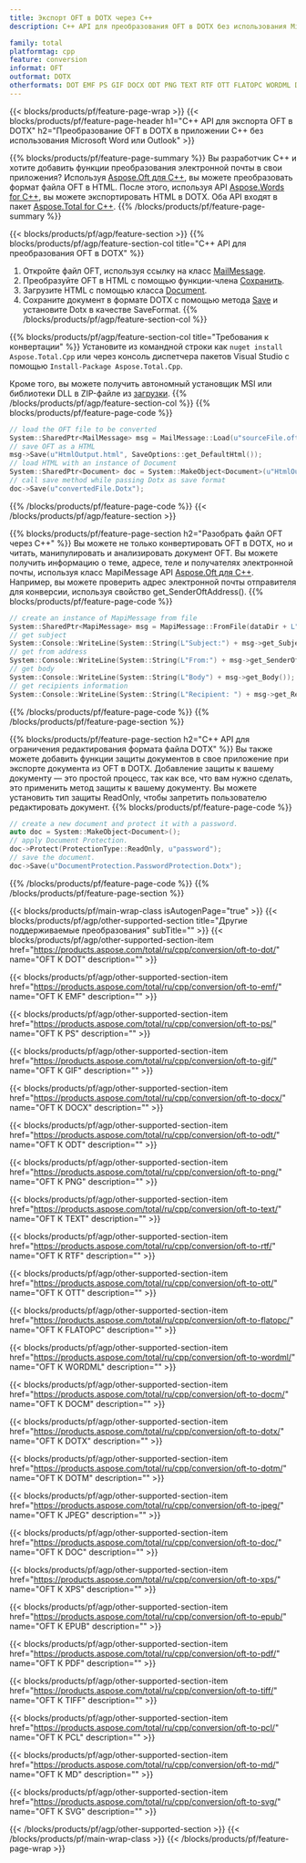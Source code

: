 ```yaml
---
title: Экспорт OFT в DOTX через C++
description: C++ API для преобразования OFT в DOTX без использования Microsoft Word или Outlook

family: total
platformtag: cpp
feature: conversion
informat: OFT
outformat: DOTX
otherformats: DOT EMF PS GIF DOCX ODT PNG TEXT RTF OTT FLATOPC WORDML DOCM BMP DOTM JPEG DOC XPS EPUB PDF TIFF PCL MD SVG
---
```

{{< blocks/products/pf/feature-page-wrap >}}
{{< blocks/products/pf/feature-page-header h1="C++ API для экспорта OFT в DOTX" h2="Преобразование OFT в DOTX в приложении C++ без использования Microsoft Word или Outlook" >}}

{{% blocks/products/pf/feature-page-summary %}}
Вы разработчик C++ и хотите добавить функции преобразования электронной почты в свои приложения? Используя [Aspose.Oft для C++](https://products.aspose.com/oft/cpp/), вы можете преобразовать формат файла OFT в HTML. После этого, используя API [Aspose.Words for C++](https://products.aspose.com/words/cpp/), вы можете экспортировать HTML в DOTX. Оба API входят в пакет [Aspose.Total for C++](https://products.aspose.com/total/cpp/). 
{{% /blocks/products/pf/feature-page-summary  %}}

{{< blocks/products/pf/agp/feature-section >}}
{{% blocks/products/pf/agp/feature-section-col title="C++ API для преобразования OFT в DOTX" %}}
1. Откройте файл OFT, используя ссылку на класс [MailMessage](https://reference.aspose.com/oft/cpp/class/aspose.oft.mail_message).
2. Преобразуйте OFT в HTML с помощью функции-члена [Сохранить](https://reference.aspose.com/oft/cpp/class/aspose.oft.mail_message#a7e7c6b50c8db5a8bcc6934db02b4a786).
3. Загрузите HTML с помощью класса [Document](https://reference.aspose.com/words/cpp/class/aspose.words.document).
4. Сохраните документ в формате DOTX с помощью метода [Save](https://reference.aspose.com/words/cpp/class/aspose.words.document#save_string_saveformat) и установите Dotx в качестве SaveFormat.
{{% /blocks/products/pf/agp/feature-section-col %}}

{{% blocks/products/pf/agp/feature-section-col title="Требования к конвертации" %}}
Установите из командной строки как ```nuget install Aspose.Total.Cpp``` или через консоль диспетчера пакетов Visual Studio с помощью ```Install-Package Aspose.Total.Cpp```.

Кроме того, вы можете получить автономный установщик MSI или библиотеки DLL в ZIP-файле из [загрузки](https://downloads.aspose.com/total/cpp).
{{% /blocks/products/pf/agp/feature-section-col %}}
{{% blocks/products/pf/feature-page-code %}}

```cpp
// load the OFT file to be converted
System::SharedPtr<MailMessage> msg = MailMessage::Load(u"sourceFile.oft");
// save OFT as a HTML 
msg->Save(u"HtmlOutput.html", SaveOptions::get_DefaultHtml());  
// load HTML with an instance of Document
System::SharedPtr<Document> doc = System::MakeObject<Document>(u"HtmlOutput.html");
// call save method while passing Dotx as save format
doc->Save(u"convertedFile.Dotx");
```


{{% /blocks/products/pf/feature-page-code %}}
{{< /blocks/products/pf/agp/feature-section >}}

{{% blocks/products/pf/feature-page-section  h2="Разобрать файл OFT через C++" %}}
Вы можете не только конвертировать OFT в DOTX, но и читать, манипулировать и анализировать документ OFT. Вы можете получить информацию о теме, адресе, теле и получателях электронной почты, используя класс MapiMessage API [Aspose.Oft для C++](https://products.aspose.com/oft/cpp/). Например, вы можете проверить адрес электронной почты отправителя для конверсии, используя свойство get_SenderOftAddress().
{{% blocks/products/pf/feature-page-code %}}

```cpp
// create an instance of MapiMessage from file
System::SharedPtr<MapiMessage> msg = MapiMessage::FromFile(dataDir + L"message.oft");
// get subject
System::Console::WriteLine(System::String(L"Subject:") + msg->get_Subject());
// get from address
System::Console::WriteLine(System::String(L"From:") + msg->get_SenderOftAddress());
// get body
System::Console::WriteLine(System::String(L"Body") + msg->get_Body());
// get recipients information
System::Console::WriteLine(System::String(L"Recipient: ") + msg->get_Recipients());
```

{{% /blocks/products/pf/feature-page-code  %}}
{{% /blocks/products/pf/feature-page-section %}}

{{% blocks/products/pf/feature-page-section  h2="C++ API для ограничения редактирования формата файла DOTX" %}}
Вы также можете добавить функции защиты документов в свое приложение при экспорте документа из OFT в DOTX. Добавление защиты к вашему документу — это простой процесс, так как все, что вам нужно сделать, это применить метод защиты к вашему документу. Вы можете установить тип защиты ReadOnly, чтобы запретить пользователю редактировать документ.
{{% blocks/products/pf/feature-page-code %}}

```cpp
// create a new document and protect it with a password.
auto doc = System::MakeObject<Document>();
// apply Document Protection.
doc->Protect(ProtectionType::ReadOnly, u"password");
// save the document.
doc->Save(u"DocumentProtection.PasswordProtection.Dotx");
```

{{% /blocks/products/pf/feature-page-code  %}}
{{% /blocks/products/pf/feature-page-section %}}

{{< blocks/products/pf/main-wrap-class isAutogenPage="true" >}}
{{< blocks/products/pf/agp/other-supported-section title="Другие поддерживаемые преобразования" subTitle="" >}}
{{< blocks/products/pf/agp/other-supported-section-item href="https://products.aspose.com/total/ru/cpp/conversion/oft-to-dot/" name="OFT К DOT" description="" >}}

{{< blocks/products/pf/agp/other-supported-section-item href="https://products.aspose.com/total/ru/cpp/conversion/oft-to-emf/" name="OFT К EMF" description="" >}}

{{< blocks/products/pf/agp/other-supported-section-item href="https://products.aspose.com/total/ru/cpp/conversion/oft-to-ps/" name="OFT К PS" description="" >}}

{{< blocks/products/pf/agp/other-supported-section-item href="https://products.aspose.com/total/ru/cpp/conversion/oft-to-gif/" name="OFT К GIF" description="" >}}

{{< blocks/products/pf/agp/other-supported-section-item href="https://products.aspose.com/total/ru/cpp/conversion/oft-to-docx/" name="OFT К DOCX" description="" >}}

{{< blocks/products/pf/agp/other-supported-section-item href="https://products.aspose.com/total/ru/cpp/conversion/oft-to-odt/" name="OFT К ODT" description="" >}}

{{< blocks/products/pf/agp/other-supported-section-item href="https://products.aspose.com/total/ru/cpp/conversion/oft-to-png/" name="OFT К PNG" description="" >}}

{{< blocks/products/pf/agp/other-supported-section-item href="https://products.aspose.com/total/ru/cpp/conversion/oft-to-text/" name="OFT К TEXT" description="" >}}

{{< blocks/products/pf/agp/other-supported-section-item href="https://products.aspose.com/total/ru/cpp/conversion/oft-to-rtf/" name="OFT К RTF" description="" >}}

{{< blocks/products/pf/agp/other-supported-section-item href="https://products.aspose.com/total/ru/cpp/conversion/oft-to-ott/" name="OFT К OTT" description="" >}}

{{< blocks/products/pf/agp/other-supported-section-item href="https://products.aspose.com/total/ru/cpp/conversion/oft-to-flatopc/" name="OFT К FLATOPC" description="" >}}

{{< blocks/products/pf/agp/other-supported-section-item href="https://products.aspose.com/total/ru/cpp/conversion/oft-to-wordml/" name="OFT К WORDML" description="" >}}

{{< blocks/products/pf/agp/other-supported-section-item href="https://products.aspose.com/total/ru/cpp/conversion/oft-to-docm/" name="OFT К DOCM" description="" >}}

{{< blocks/products/pf/agp/other-supported-section-item href="https://products.aspose.com/total/ru/cpp/conversion/oft-to-dotx/" name="OFT К DOTX" description="" >}}

{{< blocks/products/pf/agp/other-supported-section-item href="https://products.aspose.com/total/ru/cpp/conversion/oft-to-dotm/" name="OFT К DOTM" description="" >}}

{{< blocks/products/pf/agp/other-supported-section-item href="https://products.aspose.com/total/ru/cpp/conversion/oft-to-jpeg/" name="OFT К JPEG" description="" >}}

{{< blocks/products/pf/agp/other-supported-section-item href="https://products.aspose.com/total/ru/cpp/conversion/oft-to-doc/" name="OFT К DOC" description="" >}}

{{< blocks/products/pf/agp/other-supported-section-item href="https://products.aspose.com/total/ru/cpp/conversion/oft-to-xps/" name="OFT К XPS" description="" >}}

{{< blocks/products/pf/agp/other-supported-section-item href="https://products.aspose.com/total/ru/cpp/conversion/oft-to-epub/" name="OFT К EPUB" description="" >}}

{{< blocks/products/pf/agp/other-supported-section-item href="https://products.aspose.com/total/ru/cpp/conversion/oft-to-pdf/" name="OFT К PDF" description="" >}}

{{< blocks/products/pf/agp/other-supported-section-item href="https://products.aspose.com/total/ru/cpp/conversion/oft-to-tiff/" name="OFT К TIFF" description="" >}}

{{< blocks/products/pf/agp/other-supported-section-item href="https://products.aspose.com/total/ru/cpp/conversion/oft-to-pcl/" name="OFT К PCL" description="" >}}

{{< blocks/products/pf/agp/other-supported-section-item href="https://products.aspose.com/total/ru/cpp/conversion/oft-to-md/" name="OFT К MD" description="" >}}

{{< blocks/products/pf/agp/other-supported-section-item href="https://products.aspose.com/total/ru/cpp/conversion/oft-to-svg/" name="OFT К SVG" description="" >}}


{{< /blocks/products/pf/agp/other-supported-section >}}
{{< /blocks/products/pf/main-wrap-class >}}
{{< /blocks/products/pf/feature-page-wrap >}}